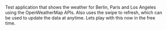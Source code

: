 Test application that shows the weather for Berlin, Paris and Los Angeles using the OpenWeatherMap APIs. Also uses the swipe to refresh, which can be used to update the data at anytime. Lets play with this now in the free time.
